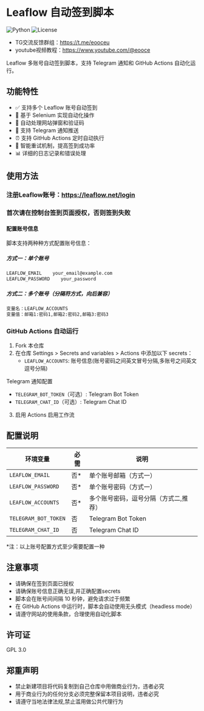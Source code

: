 # Leaflow 自动签到脚本

![Python](https://img.shields.io/badge/Python-3.7%2B-blue)
![License](https://img.shields.io/badge/License-MIT-green)

* TG交流反馈群组：https://t.me/eooceu
* youtube视频教程：https://www.youtube.com/@eooce


Leaflow 多账号自动签到脚本，支持 Telegram 通知和 GitHub Actions 自动化运行。

## 功能特性

- ✅ 支持多个 Leaflow 账号自动签到
- 🤖 基于 Selenium 实现自动化操作
- 📱 自动处理网站弹窗和验证码
- 📢 支持 Telegram 通知推送
- ⏰ 支持 GitHub Actions 定时自动执行
- 🔄 智能重试机制，提高签到成功率
- 📊 详细的日志记录和错误处理

## 使用方法

### 注册Leaflow账号：https://leaflow.net/login

### 首次请在控制台签到页面授权，否则签到失败

#### 配置账号信息

脚本支持两种种方式配置账号信息：

##### 方式一：单个账号
```bash
LEAFLOW_EMAIL    your_email@example.com
LEAFLOW_PASSWORD    your_password
```

##### 方式二：多个账号（分隔符方式，向后兼容）
```bash
变量名：LEAFLOW_ACCOUNTS
变量值：邮箱1:密码1,邮箱2:密码2,邮箱3:密码3
```


### GitHub Actions 自动运行

1. Fork 本仓库
2. 在仓库 Settings > Secrets and variables > Actions 中添加以下 secrets：
   - `LEAFLOW_ACCOUNTS`: 账号信息(账号密码之间英文冒号分隔,多账号之间英文逗号分隔)

Telegram 通知配置
   - `TELEGRAM_BOT_TOKEN`（可选）: Telegram Bot Token
   - `TELEGRAM_CHAT_ID`（可选）: Telegram Chat ID

3. 启用 Actions 启用工作流

## 配置说明

| 环境变量 | 必需 | 说明 |
|---------|------|------|
| `LEAFLOW_EMAIL` | 否* | 单个账号邮箱（方式一） |
| `LEAFLOW_PASSWORD` | 否* | 单个账号密码（方式一） |
| `LEAFLOW_ACCOUNTS` | 否* | 多个账号密码，逗号分隔（方式二,推荐） |
| `TELEGRAM_BOT_TOKEN` | 否 | Telegram Bot Token |
| `TELEGRAM_CHAT_ID` | 否 | Telegram Chat ID |

*注：以上账号配置方式至少需要配置一种


## 注意事项
- 请确保在签到页面已授权
- 请确保账号信息正确无误,并正确配置secrets
- 脚本会在账号间间隔 10 秒钟，避免请求过于频繁
- 在 GitHub Actions 中运行时，脚本会自动使用无头模式（headless mode）
- 请遵守网站的使用条款，合理使用自动化脚本

## 许可证
GPL 3.0

## 郑重声明
* 禁止新建项目将代码复制到自己仓库中用做商业行为，违者必究
* 用于商业行为的任何分支必须完整保留本项目说明，违者必究
* 请遵守当地法律法规,禁止滥用做公共代理行为







